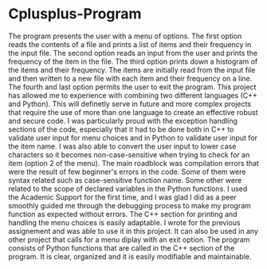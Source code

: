 # Cplusplus-Program
The program presents the user with a menu of options. The first option reads the contents of a file and prints a list of items and their frequency in the input file. 
The second option reads an input from the user and prints the frequency of the item in the file.
The third option prints down a histogram of the items and their frequency. The items are initially read from the input file and then written to a new file with each item and their frequency on a line.
The fourth and last option permits the user to exit the program.
This project has allowed me to experience with combining two different languages (C++ and Python). This will definetly serve in future and more complex projects that require the use of more than one language to create an effective robust and secure code.
I was particularly proud with the exception handling sections of the code, especially that it had to be done both in C++ to validate user input for menu choices and in Python to validate user input for the item name. I was also able to convert the user input to lower case characters so it becomes non-case-sensitive when trying to check for an item (option 2 of the menu). 
The main roadblock was compilation errors that were the result of few beginner's errors in the code. Some of them were syntax related such as case-sensitive function name. Some other were related to the scope of declared variables in the Python functions. I used the Academic Support for the first time, and I was glad I did as a peer smoothly guided me through the debugging process to make my program function as expected without errors.
The C++ section for printing and handling the menu choices is easily adaptable. I wrote for the previous assignement and was able to use it in this project. It can also be used in any other project that calls for a menu diplay with an exit option.
The program consists of Python functions that are called in the C++ section of the program. It is clear, organized and it is easily modifiable and maintainable.

